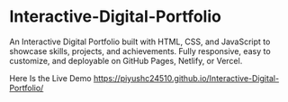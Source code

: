# Interactive-Digital-Portfolio
An Interactive Digital Portfolio built with HTML, CSS, and JavaScript to showcase skills, projects, and achievements. Fully responsive, easy to customize, and deployable on GitHub Pages, Netlify, or Vercel.

Here Is the Live Demo
https://piyushc24510.github.io/Interactive-Digital-Portfolio/
